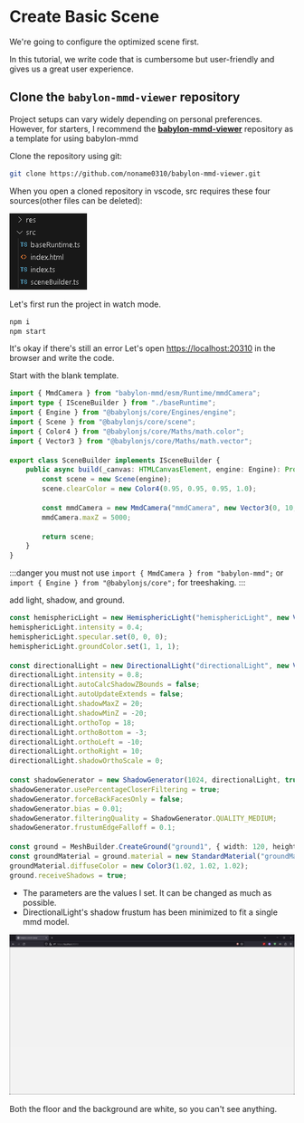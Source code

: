# Create Basic Scene

We're going to configure the optimized scene first.

In this tutorial, we write code that is cumbersome but user-friendly and gives us a great user experience.

## Clone the `babylon-mmd-viewer` repository

Project setups can vary widely depending on personal preferences. However, for starters, I recommend the **[babylon-mmd-viewer](https://github.com/noname0310/babylon-mmd-viewer.git)** repository as a template for using babylon-mmd

Clone the repository using git:

```bash
git clone https://github.com/noname0310/babylon-mmd-viewer.git
```

When you open a cloned repository in vscode, src requires these four sources(other files can be deleted):

![vscode explorer files](image.png)

Let's first run the project in watch mode.

```bash
npm i
npm start
```

It's okay if there's still an error Let's open [https://localhost:20310](https://localhost:20310) in the browser and write the code.

Start with the blank template.

```typescript title="src/sceneBuilder.ts"
import { MmdCamera } from "babylon-mmd/esm/Runtime/mmdCamera";
import type { ISceneBuilder } from "./baseRuntime";
import { Engine } from "@babylonjs/core/Engines/engine";
import { Scene } from "@babylonjs/core/scene";
import { Color4 } from "@babylonjs/core/Maths/math.color";
import { Vector3 } from "@babylonjs/core/Maths/math.vector";

export class SceneBuilder implements ISceneBuilder {
    public async build(_canvas: HTMLCanvasElement, engine: Engine): Promise<Scene> {
        const scene = new Scene(engine);
        scene.clearColor = new Color4(0.95, 0.95, 0.95, 1.0);

        const mmdCamera = new MmdCamera("mmdCamera", new Vector3(0, 10, 0), scene);
        mmdCamera.maxZ = 5000;
        
        return scene;
    }
}
```

:::danger
you must not use `import { MmdCamera } from "babylon-mmd";` or `import { Engine } from "@babylonjs/core";` for treeshaking.
:::

add light, shadow, and ground.

```typescript title="src/sceneBuilder.ts"
const hemisphericLight = new HemisphericLight("hemisphericLight", new Vector3(0, 1, 0), scene);
hemisphericLight.intensity = 0.4;
hemisphericLight.specular.set(0, 0, 0);
hemisphericLight.groundColor.set(1, 1, 1);

const directionalLight = new DirectionalLight("directionalLight", new Vector3(0.5, -1, 1), scene);
directionalLight.intensity = 0.8;
directionalLight.autoCalcShadowZBounds = false;
directionalLight.autoUpdateExtends = false;
directionalLight.shadowMaxZ = 20;
directionalLight.shadowMinZ = -20;
directionalLight.orthoTop = 18;
directionalLight.orthoBottom = -3;
directionalLight.orthoLeft = -10;
directionalLight.orthoRight = 10;
directionalLight.shadowOrthoScale = 0;

const shadowGenerator = new ShadowGenerator(1024, directionalLight, true);
shadowGenerator.usePercentageCloserFiltering = true;
shadowGenerator.forceBackFacesOnly = false;
shadowGenerator.bias = 0.01;
shadowGenerator.filteringQuality = ShadowGenerator.QUALITY_MEDIUM;
shadowGenerator.frustumEdgeFalloff = 0.1;

const ground = MeshBuilder.CreateGround("ground1", { width: 120, height: 120, subdivisions: 2, updatable: false }, scene);
const groundMaterial = ground.material = new StandardMaterial("groundMaterial", scene);
groundMaterial.diffuseColor = new Color3(1.02, 1.02, 1.02);
ground.receiveShadows = true;
```

- The parameters are the values I set. It can be changed as much as possible.
- DirectionalLight's shadow frustum has been minimized to fit a single mmd model.

![result](image-1.png)

Both the floor and the background are white, so you can't see anything.
